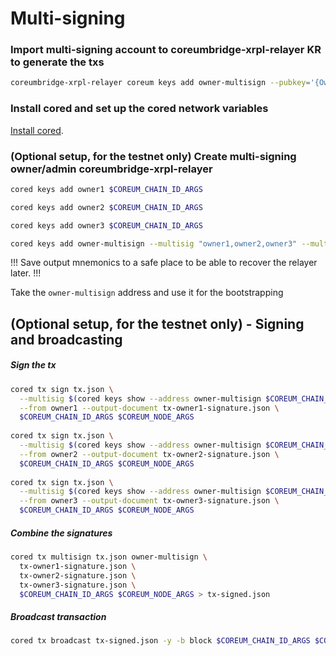 # Multi-signing

### Import multi-signing account to coreumbridge-xrpl-relayer KR to generate the txs

```bash
coreumbridge-xrpl-relayer coreum keys add owner-multisign --pubkey='{Owner 1 pub key},{Owner 2 pub key},{Owner 3 pub key}'
```

### Install cored and set up the cored network variables

[Install cored](../../src/tutorials/cored.md).

### (Optional setup, for the testnet only) Create multi-signing owner/admin coreumbridge-xrpl-relayer

```bash
cored keys add owner1 $COREUM_CHAIN_ID_ARGS

cored keys add owner2 $COREUM_CHAIN_ID_ARGS

cored keys add owner3 $COREUM_CHAIN_ID_ARGS

cored keys add owner-multisign --multisig "owner1,owner2,owner3" --multisig-threshold 2 $COREUM_CHAIN_ID_ARGS
```

!!! Save output mnemonics to a safe place to be able to recover the relayer later. !!!

Take the `owner-multisign` address and use it for the bootstrapping

## (Optional setup, for the testnet only) - Signing and broadcasting

##### Sign the tx

```bash
cored tx sign tx.json \
  --multisig $(cored keys show --address owner-multisign $COREUM_CHAIN_ID_ARGS) \
  --from owner1 --output-document tx-owner1-signature.json \
  $COREUM_CHAIN_ID_ARGS $COREUM_NODE_ARGS
  
cored tx sign tx.json \
  --multisig $(cored keys show --address owner-multisign $COREUM_CHAIN_ID_ARGS) \
  --from owner2 --output-document tx-owner2-signature.json \
  $COREUM_CHAIN_ID_ARGS $COREUM_NODE_ARGS
  
cored tx sign tx.json \
  --multisig $(cored keys show --address owner-multisign $COREUM_CHAIN_ID_ARGS) \
  --from owner3 --output-document tx-owner3-signature.json \
  $COREUM_CHAIN_ID_ARGS $COREUM_NODE_ARGS    
```

##### Combine the signatures

```bash
cored tx multisign tx.json owner-multisign \
  tx-owner1-signature.json \
  tx-owner2-signature.json \
  tx-owner3-signature.json \
  $COREUM_CHAIN_ID_ARGS $COREUM_NODE_ARGS > tx-signed.json
```

##### Broadcast transaction

```bash
cored tx broadcast tx-signed.json -y -b block $COREUM_CHAIN_ID_ARGS $COREUM_NODE_ARGS 
```


